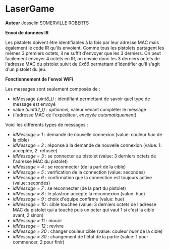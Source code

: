 # LaserGame

**Auteur**
Josselin SOMERVILLE ROBERTS


**Envoi de données IR**

Les pistolets doivent être identifiables à la fois par leur adresse MAC mais également le code IR qu'ils envoient. Comme tous les pistolets partagent les mêmes 3 premiers octets, il ne suffit d'envoyer que les 3 derniers. On peut facilement envoyer 4 octets en IR, on envoie donc les 3 derniers octets de l'adresse MAC du pistolet suivit de *0x66* permettant d'identifier qu'il s'agit d'un pistolet du jeu.

**Fonctionnement de l'envoi WiFi**

Les messages sont seulement composés de :
- idMessage *(uint8_t)* : identifiant permettant de savoir quel type de message est envoyé
- value *(uint32_t)* : *optionnel*, valeur venant compléter le message
- (l'adresse MAC de l'expéditeur, *envoyée automatiquement*)

Voici les différents types de messages :
- *idMessage = 1* : demande de nouvelle connexion (value: couleur *hue* de la cible)
- *idMessage = 2* : réponse à la demande de nouvelle connexion (value: 1: acceptée, 2: refusée)
- *idMessage = 3* : se connecter au pistolet (value: 3 derniers octets de l'adresse MAC du pistolet)
- *idMessage = 4* : se reconnecter (de la part de la cible)
- *idMessage = 5* : verification de la connection (value: secondes)
- *idMessage = 6* : confirmation que la connection est toujours active (value: secondes)
- *idMessage = 7* : se reconnecter (de la part du pistolet) 
- *idMessage = 8* : le plastron accepte la reconnexion (value: hue)
- *idMessage = 9* : choix d'equipe confirme (value: hue)
- *idMessage = 10* : cible touchée (value: 3 derniers octets de l'adresse MAC du pistolet qui a touché puis un octer qui vaut 1 si c'est la cible avant, 2 sinon)
- *idMessage = 11* : mourir
- *idMessage = 12* : revivre
- *idMessage = 20* : changer couleur cible (value: couleur *huer* de la cible)
- *idMessage = 30* : changement de l'état de la partie (value: 1 pour commencer, 2 pour finir)
